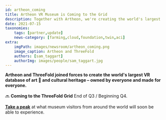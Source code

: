 ```yaml
---
id: artheon_coming
title: Artheon VR Museum is Coming to the Grid
description: Together with Artheon, we're creating the world's largest VR database of art and cultural heritage
date: 2021-07-15
taxonomies:
    tags: [partner,update]
    news-category: [farming,cloud,foundation,twin,aci]
extra:
    imgPath: images/newsroom/artheon_coming.png
    image_caption: Artheon and ThreeFold
    authors: [sam_taggart]
    authorImg: images/people/sam_taggart.jpg
---
```


**Artheon and ThreeFold joined forces to create the world's largest VR database of art 🎨 and cultural heritage – owned by everyone and made for everyone.**
<br/>
<br/>
🔜 **Coming to the ThreeFold Grid** End of Q3 / Beginning Q4.
<br/>
<br/>
**[Take a peak](https://youtu.be/Ofk22N2Ew1k)** at what museum visitors from around the world will soon be able to experience.
